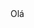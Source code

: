 <div style={{ display: "flex", alignItems: "center", justifyContent: "center", border: "1px solid gray" }} >
  Olá
</div>
